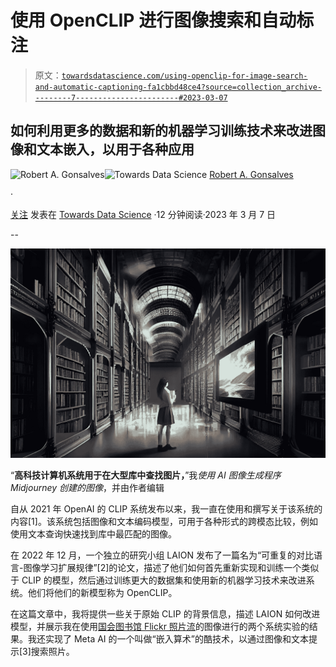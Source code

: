 # 使用 OpenCLIP 进行图像搜索和自动标注

> 原文：[`towardsdatascience.com/using-openclip-for-image-search-and-automatic-captioning-fa1cbbd48ce4?source=collection_archive---------7-----------------------#2023-03-07`](https://towardsdatascience.com/using-openclip-for-image-search-and-automatic-captioning-fa1cbbd48ce4?source=collection_archive---------7-----------------------#2023-03-07)

## 如何利用更多的数据和新的机器学习训练技术来改进图像和文本嵌入，以用于各种应用

[](https://robgon.medium.com/?source=post_page-----fa1cbbd48ce4--------------------------------)![Robert A. Gonsalves](https://robgon.medium.com/?source=post_page-----fa1cbbd48ce4--------------------------------)[](https://towardsdatascience.com/?source=post_page-----fa1cbbd48ce4--------------------------------)![Towards Data Science](https://towardsdatascience.com/?source=post_page-----fa1cbbd48ce4--------------------------------) [Robert A. Gonsalves](https://robgon.medium.com/?source=post_page-----fa1cbbd48ce4--------------------------------)

·

[关注](https://medium.com/m/signin?actionUrl=https%3A%2F%2Fmedium.com%2F_%2Fsubscribe%2Fuser%2Fc97e6c73c13c&operation=register&redirect=https%3A%2F%2Ftowardsdatascience.com%2Fusing-openclip-for-image-search-and-automatic-captioning-fa1cbbd48ce4&user=Robert+A.+Gonsalves&userId=c97e6c73c13c&source=post_page-c97e6c73c13c----fa1cbbd48ce4---------------------post_header-----------) 发表在 [Towards Data Science](https://towardsdatascience.com/?source=post_page-----fa1cbbd48ce4--------------------------------) ·12 分钟阅读·2023 年 3 月 7 日[](https://medium.com/m/signin?actionUrl=https%3A%2F%2Fmedium.com%2F_%2Fvote%2Ftowards-data-science%2Ffa1cbbd48ce4&operation=register&redirect=https%3A%2F%2Ftowardsdatascience.com%2Fusing-openclip-for-image-search-and-automatic-captioning-fa1cbbd48ce4&user=Robert+A.+Gonsalves&userId=c97e6c73c13c&source=-----fa1cbbd48ce4---------------------clap_footer-----------)

--

[](https://medium.com/m/signin?actionUrl=https%3A%2F%2Fmedium.com%2F_%2Fbookmark%2Fp%2Ffa1cbbd48ce4&operation=register&redirect=https%3A%2F%2Ftowardsdatascience.com%2Fusing-openclip-for-image-search-and-automatic-captioning-fa1cbbd48ce4&source=-----fa1cbbd48ce4---------------------bookmark_footer-----------)![](img/01279abccfb8391b5c22a466bcb77154.png)

“**高科技计算机系统用于在大型库中查找图片，**”我*使用 AI 图像生成程序 Midjourney 创建的图像*，并由作者编辑

自从 2021 年 OpenAI 的 CLIP 系统发布以来，我一直在使用和撰写关于该系统的内容[1]。该系统包括图像和文本编码模型，可用于各种形式的跨模态比较，例如使用文本查询快速找到库中最匹配的图像。

在 2022 年 12 月，一个独立的研究小组 LAION 发布了一篇名为“可重复的对比语言-图像学习扩展规律”[2]的论文，描述了他们如何首先重新实现和训练一个类似于 CLIP 的模型，然后通过训练更大的数据集和使用新的机器学习技术来改进系统。他们将他们的新模型称为 OpenCLIP。

在这篇文章中，我将提供一些关于原始 CLIP 的背景信息，描述 LAION 如何改进模型，并展示我在使用[国会图书馆 Flickr 照片流](https://www.flickr.com/photos/library_of_congress/)的图像进行的两个系统实验的结果。我还实现了 Meta AI 的一个叫做“嵌入算术”的酷技术，以通过图像和文本提示[3]搜索照片。
